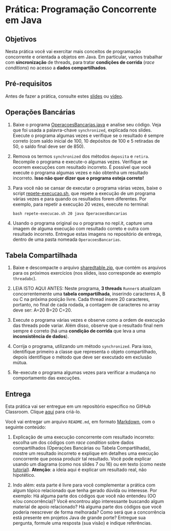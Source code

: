 # Prática: Programação Concorrente em Java


## Objetivos
Nesta prática você vai exercitar mais conceitos de programação concorrente e orientada a objetos em Java. Em particular, vamos trabalhar com **sincronização** de threads, para tratar **condições de corrida** (*race conditions*) no acesso a **dados compartilhados**.

## Pré-requisitos

Antes de fazer a prática, consulte estes [slides](https://docs.google.com/presentation/d/1171OlQiGUxiISPuFaCIF-zHVFpr03_KUa74tyCpZ0sg/edit?usp=sharing) ou [vídeo](https://drive.google.com/file/d/1R4GQbVf_z3b8Rti-SM_ZrjBzI5poQZdD/view?usp=sharing).




## Operações Bancárias


1. Baixe o programa [OperacoesBancarias.java](src/sharedaccount/OperacoesBancarias.java) e analise seu código. Veja que foi usada a palavra-chave `synchronized`, explicada nos slides. Execute o programa algumas vezes e verifique se o resultado é sempre correto (com saldo inicial de 100, 10 depósitos de 100 e 5 retiradas de 50, o saldo final deve ser de 850).

3. Remova os termos `synchronized` dos métodos `deposita` e `retira`. Recompile o programa e execute-o algumas vezes. Verifique se ocorrem execuções com resultado incorreto.
É possível que você execute o programa algumas vezes e não obtenha um resultado incorreto. **Isso não quer dizer que o programa esteja correto!**

4. Para você não se cansar de executar o programa várias vezes, baixe o script [repete-execucao.sh](src/sharedaccount/repete-execucao.sh), que repete a execução de um programa várias vezes e para quando os resultados forem diferentes.
Por exemplo, para repetir a execução 20 vezes, execute no terminal:
   ```
   bash repete-execucao.sh 20 java OperacoesBancarias
   ```

5. Usando o programa original ou o programa no repl.it, capture uma imagem de alguma execução com resultado correto e outra com resultado incorreto. Entregue estas imagens no repositório de entrega, dentro de uma pasta nomeada `OperacoesBancarias`.


## Tabela Compartilhada


1. Baixe e descompacte o arquivo [sharedtable.zip](src/sharedtable.zip), que contém os arquivos para os próximos exercícios (nos slides, isso corresponde ao exemplo `threadabc`).

2. LEIA ISTO AQUI ANTES: Neste programa, **3 threads** `Runner`s atualizam concorrentemente uma **tabela compartilhada**, inserindo caracteres A, B ou C na próxima posição livre. Cada thread insere 20 caracteres, portanto, no final de cada rodada, a contagem de caracteres no array deve ser: A=20 B=20 C=20.

3. Execute o programa várias vezes e observe como a ordem de execução das threads pode variar. Além disso, observe que o resultado final nem sempre é correto (há uma **condição de corrida** que leva a uma **inconsistência de dados**).

4. Corrija o programa, utilizando um método `synchronized`. Para isso, identifique primeiro a classe que representa o objeto compartilhado, depois identifique o método que deve ser executado em exclusão mútua. 

5. Re-execute o programa algumas vezes para verificar a mudança no comportamento das execuções.



## Entrega

Esta prática vai ser entregue em um repositório específico no GitHub Classroom. Clique [aqui](https://classroom.github.com/a/yg1o8n6s) para criá-lo.


Você vai entregar um arquivo `README.md`, em formato [Markdown](https://docs.github.com/pt/get-started/writing-on-github/getting-started-with-writing-and-formatting-on-github/basic-writing-and-formatting-syntax), com o seguinte conteúdo:

1. Explicação de uma execução concorrente com resultado incorreto: escolha um dos códigos com *race condition* sobre dados compartilhados (Operações Bancárias ou Tabela Compartilhada), mostre um resultado incorreto e explique em detalhes uma execução concorrente que possa produzir tal resultado. Você pode explicar usando um diagrama (como nos slides 7 ou 16) ou em texto (como neste [tutorial](https://docs.oracle.com/javase/tutorial/essential/concurrency/interfere.html)). **Atenção**: a ideia aqui é explicar um resultado real, não hipotético.

2. Indo além: esta parte é livre para você complementar a prática com algum tópico relacionado que tenha gerado dúvida ou interesse. Por exemplo: Há alguma parte dos códigos que você não entendeu (OO e/ou concorrência)? Você encontrou algo interessante buscando algum material de apoio relacionado? Há alguma parte dos códigos que você poderia reescrever de forma melhorada? Como será que a concorrência está presente em projetos Java de grande porte? Entregue sua pergunta, formule uma resposta (sua visão) e indique referências.


